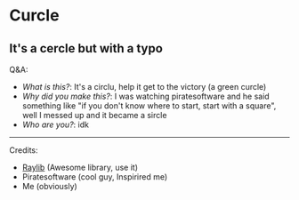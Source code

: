 # Curcle
## It's a cercle but with a typo


Q&A:
- *What is this?*: It's a circlu, help it get to the victory (a green curcle)
- *Why did you make this?*: I was watching piratesoftware and he said something like "if you don't know where to start, start with a square", well I messed up and it became a sircle
- *Who are you?*: idk

---
Credits:
- [Raylib](https://github.com/raysan5/raylib) (Awesome library, use it)
- Piratesoftware (cool guy, Inspirired me)
- Me (obviously)
